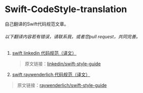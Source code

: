 # Swift-CodeStyle-translation
自己翻译的Swift代码规范文章。

###### 以下翻译内容若有错误，请联系我，或者您pull request，共同完善。

1. [swift linkedin 代码规范（译文）](Swift-linkedin.md)

	> 原文链接：[linkedin/swift-style-guide](https://github.com/linkedin/swift-style-guide)


2. [swift raywenderlich 代码规范（译文）](Swift-raywenderlich.md)

> 原文链接：[raywenderlich/swift-style-guide](https://github.com/raywenderlich/swift-style-guide)
